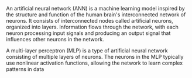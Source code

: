 An artificial neural network (ANN) is a machine learning model inspired by the structure and function of the human brain's interconnected network of neurons. It consists of interconnected nodes called artificial neurons, organized into layers. Information flows through the network, with each neuron processing input signals and producing an output signal that influences other neurons in the network.

A multi-layer perceptron (MLP) is a type of artificial neural network consisting of multiple layers of neurons. The neurons in the MLP typically use nonlinear activation functions, allowing the network to learn complex patterns in data
